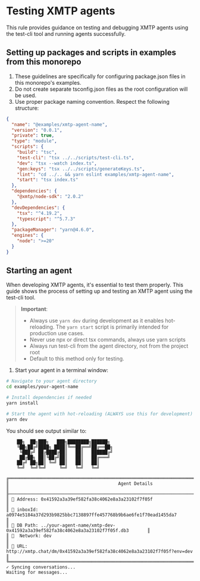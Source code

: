 # Testing XMTP agents

This rule provides guidance on testing and debugging XMTP agents using the test-cli tool and running agents successfully.

## Setting up packages and scripts in examples from this monorepo

1. These guidelines are specifically for configuring package.json files in this monorepo's examples.
2. Do not create separate tsconfig.json files as the root configuration will be used.
3. Use proper package naming convention. Respect the following structure:

```json
{
  "name": "@examples/xmtp-agent-name",
  "version": "0.0.1",
  "private": true,
  "type": "module",
  "scripts": {
    "build": "tsc",
    "test-cli": "tsx ../../scripts/test-cli.ts",
    "dev": "tsx --watch index.ts",
    "gen:keys": "tsx ../../scripts/generateKeys.ts",
    "lint": "cd ../.. && yarn eslint examples/xmtp-agent-name",
    "start": "tsx index.ts"
  },
  "dependencies": {
    "@xmtp/node-sdk": "2.0.2"
  },
  "devDependencies": {
    "tsx": "^4.19.2",
    "typescript": "^5.7.3"
  },
  "packageManager": "yarn@4.6.0",
  "engines": {
    "node": ">=20"
  }
}
```

## Starting an agent

When developing XMTP agents, it's essential to test them properly. This guide shows the process of setting up and testing an XMTP agent using the test-cli tool.

> **Important**:
>
> - Always use `yarn dev` during development as it enables hot-reloading. The `yarn start` script is primarily intended for production use cases.
> - Never use npx or direct tsx commands, always use yarn scripts
> - Always run test-cli from the agent directory, not from the project root
> - Default to this method only for testing.

1. Start your agent in a terminal window:

```bash
# Navigate to your agent directory
cd examples/your-agent-name

# Install dependencies if needed
yarn install

# Start the agent with hot-reloading (ALWAYS use this for development)
yarn dev
```

You should see output similar to:

```
    ██╗  ██╗███╗   ███╗████████╗██████╗
    ╚██╗██╔╝████╗ ████║╚══██╔══╝██╔══██╗
     ╚███╔╝ ██╔████╔██║   ██║   ██████╔╝
     ██╔██╗ ██║╚██╔╝██║   ██║   ██╔═══╝
    ██╔╝ ██╗██║ ╚═╝ ██║   ██║   ██║
    ╚═╝  ╚═╝╚═╝     ╚═╝   ╚═╝   ╚═╝

╔══════════════════════════════════════════════════════════════════════════════════════════════╗
║                                         Agent Details                                        ║
╟──────────────────────────────────────────────────────────────────────────────────────────────╢
║ 📍 Address: 0x41592a3a39ef582fa38c4062e8a3a23102f7f05f                                       ║
║ 📍 inboxId: a0974e5184a37d293b9825bbc7138897ffe457768b9b6ae6fe1f70ead1455da7                 ║
║ 📂 DB Path: ../your-agent-name/xmtp-dev-0x41592a3a39ef582fa38c4062e8a3a23102f7f05f.db3       ║
║ 🛜  Network: dev                                                                              ║
║ 🔗 URL: http://xmtp.chat/dm/0x41592a3a39ef582fa38c4062e8a3a23102f7f05f?env=dev               ║
╚══════════════════════════════════════════════════════════════════════════════════════════════╝
✓ Syncing conversations...
Waiting for messages...
```
